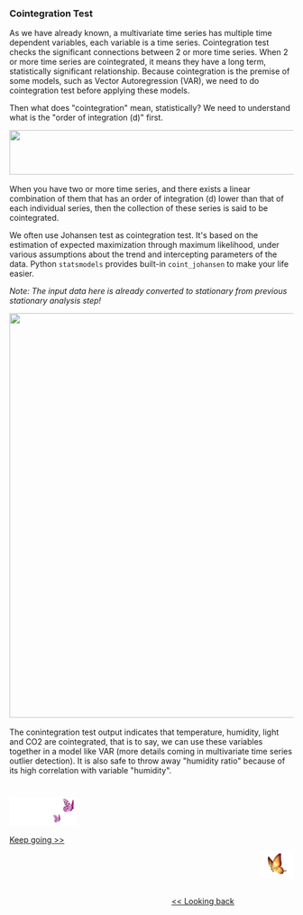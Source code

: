 ### Cointegration Test

As we have already known, a multivariate time series has multiple time dependent variables, each variable is a time series. Cointegration test checks the significant connections between 2 or more time series. When 2 or more time series are cointegrated, it means they have a long term, statistically significant relationship. Because cointegration is the premise of some models, such as Vector Autoregression (VAR), we need to do cointegration test before applying these models.

Then what does "cointegration" mean, statistically? We need to understand what is the "order of integration (d)" first.

<p align="left">
<img src="https://github.com/lady-h-world/My_Garden/blob/main/images/Garden_Totem_images/notes/order_of_integration.png" width="766" height="79" />
</p>

When you have two or more time series, and there exists a linear combination of them that has an order of integration (d) lower than that of each individual series, then the collection of these series is said to be cointegrated.

We often use Johansen test as cointegration test. It's based on the estimation of expected maximization through maximum likelihood, under various assumptions about the trend and intercepting parameters of the data. Python `statsmodels` provides built-in `coint_johansen` to make your life easier. 

<i>Note: The input data here is already converted to stationary from previous stationary analysis step!</i>

<p align="left">
<img src="https://github.com/lady-h-world/My_Garden/blob/main/images/Garden_Totem_images/data_exploration/cointegration_test.png" width="829" height="718" />
</p>

The conintegration test output indicates that temperature, humidity, light and CO2 are cointegrated, that is to say, we can use these variables together in a model like VAR (more details coming in multivariate time series outlier detection). It is also safe to throw away "humidity ratio" because of its high correlation with variable "humidity".

#
<p align="left">
<img src="https://github.com/lady-h-world/My_Garden/blob/main/images/follow_us.png" width="120" height="50" />
</p>

[Keep going >>][1]

<p align="right">
<img src="https://github.com/lady-h-world/My_Garden/blob/main/images/going_back.png" width="60" height="44" />
</p>

&nbsp;&nbsp;&nbsp;&nbsp;&nbsp;&nbsp;&nbsp;&nbsp;&nbsp;&nbsp;&nbsp;&nbsp;&nbsp;&nbsp;&nbsp;&nbsp;&nbsp;&nbsp;&nbsp;&nbsp;&nbsp;&nbsp;&nbsp;&nbsp;&nbsp;&nbsp;&nbsp;&nbsp;&nbsp;&nbsp;&nbsp;&nbsp;&nbsp;&nbsp;&nbsp;&nbsp;&nbsp;&nbsp;&nbsp;&nbsp;&nbsp;&nbsp;&nbsp;&nbsp;&nbsp;&nbsp;&nbsp;&nbsp;&nbsp;&nbsp;&nbsp;&nbsp;&nbsp;&nbsp;&nbsp;&nbsp;&nbsp;&nbsp;&nbsp;&nbsp;&nbsp;&nbsp;&nbsp;&nbsp;&nbsp;&nbsp;&nbsp;&nbsp;&nbsp;&nbsp;&nbsp;&nbsp;&nbsp;&nbsp;&nbsp;&nbsp;&nbsp;&nbsp;&nbsp;&nbsp;&nbsp;&nbsp;&nbsp;&nbsp;&nbsp;&nbsp;&nbsp;&nbsp;&nbsp;&nbsp;&nbsp;&nbsp;&nbsp;&nbsp;&nbsp;&nbsp;&nbsp;&nbsp;&nbsp;&nbsp;&nbsp;&nbsp;&nbsp;&nbsp;&nbsp;&nbsp;&nbsp;&nbsp;&nbsp;&nbsp;&nbsp;&nbsp;&nbsp;&nbsp;&nbsp;&nbsp;&nbsp;&nbsp;&nbsp;&nbsp;&nbsp;&nbsp;&nbsp;&nbsp;&nbsp;&nbsp;&nbsp;&nbsp;&nbsp;&nbsp;&nbsp;&nbsp;&nbsp;&nbsp;&nbsp;&nbsp;&nbsp;&nbsp;&nbsp;&nbsp;&nbsp;&nbsp;&nbsp;&nbsp;&nbsp;&nbsp;&nbsp;&nbsp;&nbsp;&nbsp;&nbsp;&nbsp;&nbsp;&nbsp;&nbsp;&nbsp;&nbsp;&nbsp;&nbsp;&nbsp;&nbsp;&nbsp;&nbsp;&nbsp;&nbsp;&nbsp;&nbsp;&nbsp;&nbsp;&nbsp;&nbsp;&nbsp;&nbsp;&nbsp;&nbsp;&nbsp;&nbsp;&nbsp;&nbsp;&nbsp;&nbsp;&nbsp;&nbsp;&nbsp;&nbsp;&nbsp;&nbsp;&nbsp;&nbsp;&nbsp;&nbsp;&nbsp;&nbsp;&nbsp;&nbsp;&nbsp;&nbsp;&nbsp;&nbsp;&nbsp;&nbsp;[<< Looking back][2]


[1]:https://github.com/lady-h-world/My_Garden/blob/main/reading_pages/YinYang/ts6.md
[2]:https://github.com/lady-h-world/My_Garden/blob/main/reading_pages/YinYang/ts4.md
 




